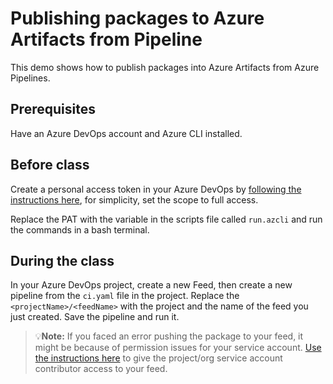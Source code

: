 # Publishing packages to Azure Artifacts from Pipeline

This demo shows how to publish packages into Azure Artifacts from Azure Pipelines.

## Prerequisites

Have an Azure DevOps account and Azure CLI installed.

## Before class

Create a personal access token in your Azure DevOps by [following the instructions here](https://docs.microsoft.com/en-us/azure/devops/organizations/accounts/use-personal-access-tokens-to-authenticate?view=azure-devops&tabs=Linux), for simplicity, set the scope to full access.

Replace the PAT with the variable in the scripts file called `run.azcli` and run the commands in a bash terminal.

## During the class

In your Azure DevOps project, create a new Feed, then create a new pipeline from the `ci.yaml` file in the project. Replace the `<projectName>/<feedName>` with the project and the name of the feed you just created. Save the pipeline and run it.

> 💡**Note:** If you faced an error pushing the package to your feed, it might be because of permission issues for your service account. [Use the instructions here](https://docs.microsoft.com/en-us/azure/devops/artifacts/feeds/feed-permissions?view=azure-devops#configure-feed-settings) to give the project/org service account contributor access to your feed.
